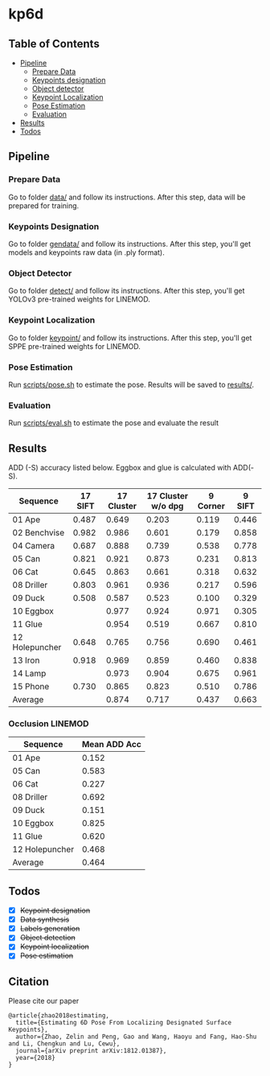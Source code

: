 # kp6d

## Table of Contents

- [Pipeline](#pipeline)
    - [Prepare Data](#prepare-data)
    - [Keypoints designation](#keypoints-designation)
    - [Object detector](#object-detector)
    - [Keypoint Localization](#keypoint-localization)
    - [Pose Estimation](#pose-estimation)
    - [Evaluation](#evaluation)
- [Results](#results)
- [Todos](#todos)


## Pipeline

### Prepare Data

Go to folder [data/](./data) and follow its instructions. After this step, data will be prepared for training.

### Keypoints Designation

Go to folder [gendata/](./gendata) and follow its instructions. After this step, you'll get models and keypoints raw data (in .ply format).

### Object Detector

Go to folder [detect/](./detect) and follow its instructions. After this step, you'll get YOLOv3 pre-trained weights for LINEMOD.

### Keypoint Localization

Go to folder [keypoint/](./keypoint) and follow its instructions. After this step, you'll get SPPE pre-trained weights for LINEMOD.

### Pose Estimation

Run [scripts/pose.sh](./scripts/pose.sh) to estimate the pose. Results will be saved to [results/](results/).

### Evaluation

Run [scripts/eval.sh](scripts/eval.sh) to estimate the pose and evaluate the result

## Results

ADD (-S) accuracy listed below. Eggbox and glue is calculated with ADD(-S).

| Sequence       | 17 SIFT | 17 Cluster | 17 Cluster w/o dpg | 9 Corner | 9 SIFT |
| -------------- | ------- | ---------- | ------------------ | -------- | ------ |
| 01 Ape         | 0.487   | 0.649      | 0.203              | 0.119    | 0.446  |
| 02 Benchvise   | 0.982   | 0.986      | 0.601              | 0.179    | 0.858  |
| 04 Camera      | 0.687   | 0.888      | 0.739              | 0.538    | 0.778  |
| 05 Can         | 0.821   | 0.921      | 0.873              | 0.231    | 0.813  |
| 06 Cat         | 0.645   | 0.863      | 0.661              | 0.318    | 0.632  |
| 08 Driller     | 0.803   | 0.961      | 0.936              | 0.217    | 0.596  |
| 09 Duck        | 0.508   | 0.587      | 0.523              | 0.100    | 0.329  |
| 10 Eggbox      |         | 0.977      | 0.924              | 0.971    | 0.305  |
| 11 Glue        |         | 0.954      | 0.519              | 0.667    | 0.810  |
| 12 Holepuncher | 0.648   | 0.765      | 0.756              | 0.690    | 0.461  |
| 13 Iron        | 0.918   | 0.969      | 0.859              | 0.460    | 0.838  |
| 14 Lamp        |         | 0.973      | 0.904              | 0.675    | 0.961  |
| 15 Phone       | 0.730   | 0.865      | 0.823              | 0.510    | 0.786  |
| Average        |         | 0.874      | 0.717              | 0.437    | 0.663  |

### Occlusion LINEMOD

| Sequence       | Mean ADD Acc |
| -------------- | ------------ |
| 01 Ape         | 0.152        |
| 05 Can         | 0.583        |
| 06 Cat         | 0.227        |
| 08 Driller     | 0.692        |
| 09 Duck        | 0.151        |
| 10 Eggbox      | 0.825        |
| 11 Glue        | 0.620        |
| 12 Holepuncher | 0.468        |
| Average        | 0.464        |

## Todos

- [x] ~~Keypoint designation~~
- [x] ~~Data synthesis~~
- [x] ~~Labels generation~~
- [x] ~~Object detection~~
- [x] ~~Keypoint localization~~
- [x] ~~Pose estimation~~

## Citation

Please cite our paper

```
@article{zhao2018estimating,
  title={Estimating 6D Pose From Localizing Designated Surface Keypoints},
  author={Zhao, Zelin and Peng, Gao and Wang, Haoyu and Fang, Hao-Shu and Li, Chengkun and Lu, Cewu},
  journal={arXiv preprint arXiv:1812.01387},
  year={2018}
}
```
